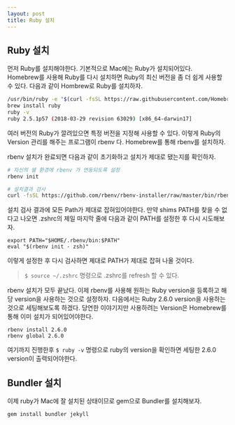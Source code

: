 ```yaml
---
layout: post
title: Ruby 설치
---
```


## Ruby 설치
먼저 Ruby를 설치해야한다.
기본적으로 Mac에는 Ruby가 설치되어있다.  
Homebrew를 사용해 Ruby를 다시 설치하면 Ruby의 최신 버전을 좀 더 쉽게 사용할 수 있다. 다음과 같이 Hombrew로 Ruby를 설치하자.

```bash
/usr/bin/ruby -e "$(curl -fsSL https://raw.githubusercontent.com/Homebrew/install/master/install)"
brew install ruby
ruby -v
ruby 2.5.1p57 (2018-03-29 revision 63029) [x86_64-darwin17]
```

여러 버전의 Ruby가 깔려있으면 특정 버전을 지정해 사용할 수 있다. 
이렇게 Ruby의 Version 관리를 해주는 프로그램이 rbenv 다.
Homebrew를 통해 rbenv를 설치하자.

rbenv 설치가 완료되면 다음과 같이 초기화하고 설치가 제대로 됐는지를 확인하자.
```bash
# 자신의 쉘 환경에 rbenv 가 연동되도록 설정
rbenv init

# 설치결과 검사
curl -fsSL https://github.com/rbenv/rbenv-installer/raw/master/bin/rbenv-doctor | bash
```

설치 검사 결과에 모든 Path가 제대로 잡혀있어야한다.
만약 shims PATH를 찾을 수 없다고 나오면 .zshrc의 제일 마지막 줄에 다음과 같이 PATH를 설정한 후 다시 시도해보자.
```
export PATH="$HOME/.rbenv/bin:$PATH" 
eval "$(rbenv init - zsh)"
```

이렇게 설정한 후 다시 검사하면 제대로 PATH가 제대로 잡혀 나올 것이다.
> `$ source ~/.zshrc` 명령으로 .zshrc를 refresh 할 수 있다.

rbenv 설치가 모두 끝났다. 이제 rbenv를 사용해 원하는 Ruby version을 등록하고 해당 version을 사용하는 것으로 설정하자.
다음에서는 Ruby 2.6.0 version을 사용하는 것으로 세팅해보도록 하겠다.
당연한 이야기지만 사용하려는 Version은 Homebrew를 통해 이미 설치가 되어있어야한다.  
```
rbenv install 2.6.0
rbenv global 2.6.0
```

여기까지 진행한후 `$ ruby -v` 명령으로 ruby의 version을 확인하면 세팅한 2.6.0 version이 출력되어야한다.

## Bundler 설치
이제 ruby가 Mac에 잘 설치된 상태이므로 gem으로 Bundler를 설치해보자. 
 
 ```
 gem install bundler jekyll
 ```


